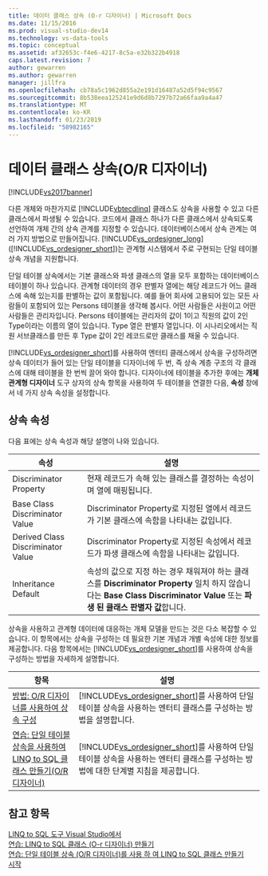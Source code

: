 ```yaml
---
title: 데이터 클래스 상속 (O-r 디자이너) | Microsoft Docs
ms.date: 11/15/2016
ms.prod: visual-studio-dev14
ms.technology: vs-data-tools
ms.topic: conceptual
ms.assetid: af32653c-f4e6-4217-8c5a-e32b322b4918
caps.latest.revision: 7
author: gewarren
ms.author: gewarren
manager: jillfra
ms.openlocfilehash: cb78a5c1962d855a2e191d16487a52d5f94c9567
ms.sourcegitcommit: 8b538eea125241e9d6d8b7297b72a66faa9a4a47
ms.translationtype: MT
ms.contentlocale: ko-KR
ms.lasthandoff: 01/23/2019
ms.locfileid: "58982165"
---
```

# <a name="data-class-inheritance-or-designer"></a>데이터 클래스 상속(O/R 디자이너)
[!INCLUDE[vs2017banner](../includes/vs2017banner.md)]

  
다른 개체와 마찬가지로 [!INCLUDE[vbtecdlinq](../includes/vbtecdlinq-md.md)] 클래스도 상속을 사용할 수 있고 다른 클래스에서 파생될 수 있습니다. 코드에서 클래스 하나가 다른 클래스에서 상속되도록 선언하여 개체 간의 상속 관계를 지정할 수 있습니다. 데이터베이스에서 상속 관계는 여러 가지 방법으로 만들어집니다. [!INCLUDE[vs_ordesigner_long](../includes/vs-ordesigner-long-md.md)] ([!INCLUDE[vs_ordesigner_short](../includes/vs-ordesigner-short-md.md)])는 관계형 시스템에서 주로 구현되는 단일 테이블 상속 개념을 지원합니다.  
  
 단일 테이블 상속에서는 기본 클래스와 파생 클래스의 열을 모두 포함하는 데이터베이스 테이블이 하나 있습니다. 관계형 데이터의 경우 판별자 열에는 해당 레코드가 어느 클래스에 속해 있는지를 판별하는 값이 포함됩니다. 예를 들어 회사에 고용되어 있는 모든 사람들이 포함되어 있는 Persons 테이블을 생각해 봅시다. 어떤 사람들은 사원이고 어떤 사람들은 관리자입니다. Persons 테이블에는 관리자의 값이 1이고 직원의 값이 2인 Type이라는 이름의 열이 있습니다. Type 열은 판별자 열입니다. 이 시나리오에서는 직원 서브클래스를 만든 후 Type 값이 2인 레코드로만 클래스를 채울 수 있습니다.  
  
 [!INCLUDE[vs_ordesigner_short](../includes/vs-ordesigner-short-md.md)]를 사용하여 엔터티 클래스에서 상속을 구성하려면 상속 데이터가 들어 있는 단일 테이블을 디자이너에 두 번, 즉 상속 계층 구조의 각 클래스에 대해 테이블을 한 번씩 끌어 와야 합니다. 디자이너에 테이블을 추가한 후에는 **개체 관계형 디자이너** 도구 상자의 상속 항목을 사용하여 두 테이블을 연결한 다음, **속성** 창에서 네 가지 상속 속성을 설정합니다.  
  
## <a name="inheritance-properties"></a>상속 속성  
 다음 표에는 상속 속성과 해당 설명이 나와 있습니다.  
  
|속성|설명|  
|--------------|-----------------|  
|Discriminator Property|현재 레코드가 속해 있는 클래스를 결정하는 속성이며 열에 매핑됩니다.|  
|Base Class Discriminator Value|Discriminator Property로 지정된 열에서 레코드가 기본 클래스에 속함을 나타내는 값입니다.|  
|Derived Class Discriminator Value|Discriminator Property로 지정된 속성에서 레코드가 파생 클래스에 속함을 나타내는 값입니다.|  
|Inheritance Default|속성의 값으로 지정 하는 경우 채워져야 하는 클래스를 **Discriminator Property** 일치 하지 않습니다는 **Base Class Discriminator Value** 또는 **파생 된 클래스 판별자 값**합니다.|  
  
 상속을 사용하고 관계형 데이터에 대응하는 개체 모델을 만드는 것은 다소 복잡할 수 있습니다. 이 항목에서는 상속을 구성하는 데 필요한 기본 개념과 개별 속성에 대한 정보를 제공합니다. 다음 항목에서는 [!INCLUDE[vs_ordesigner_short](../includes/vs-ordesigner-short-md.md)]를 사용하여 상속을 구성하는 방법을 자세하게 설명합니다.  
  
|항목|설명|  
|-----------|-----------------|  
|[방법: O/R 디자이너를 사용하여 상속 구성](../data-tools/how-to-configure-inheritance-by-using-the-o-r-designer.md)|[!INCLUDE[vs_ordesigner_short](../includes/vs-ordesigner-short-md.md)]를 사용하여 단일 테이블 상속을 사용하는 엔터티 클래스를 구성하는 방법을 설명합니다.|  
|[연습: 단일 테이블 상속을 사용하여 LINQ to SQL 클래스 만들기(O/R 디자이너)](../data-tools/walkthrough-creating-linq-to-sql-classes-by-using-single-table-inheritance-o-r-designer.md)|[!INCLUDE[vs_ordesigner_short](../includes/vs-ordesigner-short-md.md)]를 사용하여 단일 테이블 상속을 사용하는 엔터티 클래스를 구성하는 방법에 대한 단계별 지침을 제공합니다.|  
  
## <a name="see-also"></a>참고 항목  
 [LINQ to SQL 도구 Visual Studio에서](../data-tools/linq-to-sql-tools-in-visual-studio2.md)   
 [연습: LINQ to SQL 클래스 (O-r 디자이너) 만들기](http://msdn.microsoft.com/library/35aad4a4-2e8a-46e2-ae09-5fbfd333c233)   
 [연습: 단일 테이블 상속 (O/R 디자이너)를 사용 하 여 LINQ to SQL 클래스 만들기](../data-tools/walkthrough-creating-linq-to-sql-classes-by-using-single-table-inheritance-o-r-designer.md)   
 [시작](http://msdn.microsoft.com/library/db8a557a-fef8-4f4f-bb91-8cff7250ee25)
